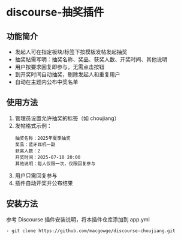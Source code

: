 # discourse-抽奖插件

## 功能简介
- 发起人可在指定板块/标签下按模板发帖发起抽奖
- 抽奖帖需写明：抽奖名称、奖品、获奖人数、开奖时间、其他说明
- 用户按要求回复即参与，无需点击按钮
- 到开奖时间自动抽奖，剔除发起人和重复用户
- 自动在主题内公布中奖名单

## 使用方法
1. 管理员设置允许抽奖的标签（如 choujiang）
2. 发帖格式示例：
   ```
   抽奖名称：2025年夏季抽奖
   奖品：蓝牙耳机一副
   获奖人数：2
   开奖时间：2025-07-10 20:00
   其他说明：每人仅限一次，仅限回复参与
   ```
3. 用户只需回复参与
4. 插件自动开奖并公布结果

## 安装方法
参考 Discourse 插件安装说明，将本插件仓库添加到 app.yml
```
- git clone https://github.com/macgowge/discourse-choujiang.git
```
